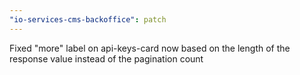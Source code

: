 ```yaml
---
"io-services-cms-backoffice": patch
---
```


Fixed "more" label on api-keys-card now based on the length of the response value instead of the pagination count
